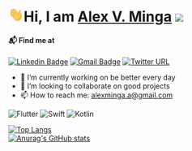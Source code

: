 <h1> <img src="https://raw.githubusercontent.com/ABSphreak/ABSphreak/master/gifs/Hi.gif" width="30px">Hi, I am <a href="https://alexvma.github.io/Responsive-and-Animated-Portfolio-Flutter/web/">Alex V. Minga</a> <img src="https://emojis.slackmojis.com/emojis/images/1531849430/4246/blob-sunglasses.gif?1531849430" width="30px"></h1>
</h1>

#### 📬 Find me at
[![Linkedin Badge](https://img.shields.io/badge/-LinkedIn-blue?style=flat-square&logo=Linkedin&logoColor=white&link=https://www.linkedin.com/in/alex-v-minga/)](https://www.linkedin.com/in/alex-v-minga/)
[![Gmail Badge](https://img.shields.io/badge/-Gmail-d14836?style=flat-square&logo=Gmail&logoColor=white&link=mailto:alexminga.a@gmail.com)](mailto:alexminga.a@gmail.com)
[![Twitter URL](https://img.shields.io/twitter/url/https/twitter.com/bukotsunikki.svg?style=social&label=Follow%20%40AlexMinga39)](https://twitter.com/AlexMinga39)


- 🔭 I’m currently working on be better every day 
- 👯 I’m looking to collaborate on good projects 
- 📫 How to reach me: alexminga.a@gmail.com

![Flutter](https://img.shields.io/badge/Flutter-%2302569B.svg?style=flat&&logo=Flutter&logoColor=white)
![Swift](https://img.shields.io/badge/swift-%23FA7343.svg?style=flat&e&logo=swift&logoColor=white)
![Kotlin](https://img.shields.io/badge/kotlin-%230095D5.svg?style=flat&logo=kotlin&logoColor=white)


[![Top Langs](https://github-readme-stats-git-masterrstaa-rickstaa.vercel.app/api/top-langs/?username=alexVma&count_private=true)](https://github.com/anuraghazra/github-readme-stats)
<br>
[![Anurag's GitHub stats](https://github-readme-stats-git-masterrstaa-rickstaa.vercel.app/api?username=alexVma&count_private=true)](https://github.com/anuraghazra/github-readme-stats)
